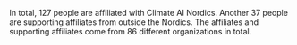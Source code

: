 In total, 127 people are affiliated with Climate AI Nordics. Another 37 people are supporting affiliates from outside the Nordics. The affiliates and supporting affiliates come from 86 different organizations in total.
